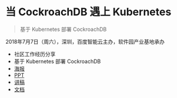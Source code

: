 # 当 CockroachDB 遇上 Kubernetes
> 基于 Kubernetes 部署 CockroachDB 

2018年7月7日（周六），深圳，百度智能云主办，软件园产业基地承办

* 社区工作经历分享
* 基于 Kubernetes 部署 CockroachDB
* [海报](./playbill.jpeg)
* [PPT](./notePPT.pdf)
* [讲稿](./note.md)
* [文档](https://txiaozhe.github.io/2018/06/10/run-cockroachdb-in-kubernetes/)
